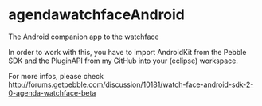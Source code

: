agendawatchfaceAndroid
======================

The Android companion app to the watchface

In order to work with this, you have to import AndroidKit from the Pebble SDK and the PluginAPI from my GitHub into your (eclipse) workspace.

For more infos, please check http://forums.getpebble.com/discussion/10181/watch-face-android-sdk-2-0-agenda-watchface-beta